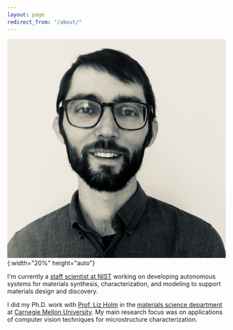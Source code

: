 ```yaml
---
layout: page
redirect_from: "/about/"
---
```


![brian](/images/briandecost.jpg){:width="20%" height="auto"}

I'm currently a [staff scientist at NIST](https://www.nist.gov/people/brian-decost) working on developing autonomous systems for materials synthesis, characterization, and modeling to support materials design and discovery.

I did my Ph.D. work with [Prof. Liz Holm](https://holmgroup.github.io/about) in the [materials science department](https://materials.cmu.edu) at [Carnegie Mellon University](https://cmu.edu). My main research focus was on applications of computer vision techniques for microstructure characterization.

